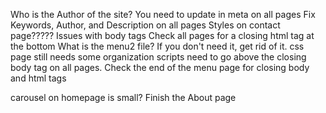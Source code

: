 Who is the Author of the site? You need to update in meta on all pages
Fix Keywords, Author, and Description on all pages
Styles on contact page????? Issues with body tags
Check all pages for a closing html tag at the bottom
What is the menu2 file? If you don't need it, get rid of it.
css page still needs some organization
scripts need to go above the closing body tag on all pages.
Check the end of the menu page for closing body and html tags

carousel on homepage is small?
Finish the About page



